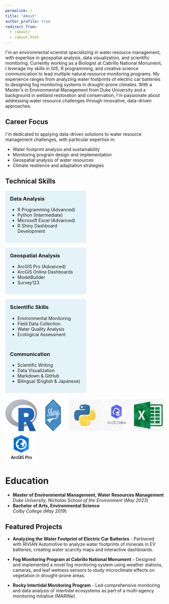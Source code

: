 ```yaml
---
permalink: /
title: "About"
author_profile: true
redirect_from: 
  - /about/
  - /about.html
---
```


I'm an environmental scientist specializing in water resource management, with expertise in geospatial analysis, data visualization, and scientific monitoring. Currently working as a Biologist at Cabrillo National Monument, I leverage my skills in GIS, R programming, and creative science communication to lead multiple natural resource monitoring programs. My experience ranges from analyzing water footprints of electric car batteries to designing fog monitoring systems in drought-prone climates. With a Master's in Environmental Management from Duke University and a background in wetland restoration and conservation, I'm passionate about addressing water resource challenges through innovative, data-driven approaches.

## Career Focus

I'm dedicated to applying data-driven solutions to water resource management challenges, with particular expertise in:
- Water footprint analysis and sustainability
- Monitoring program design and implementation
- Geospatial analysis of water resources
- Climate resilience and adaptation strategies

## Technical Skills

<div style="display: flex; justify-content: space-between; flex-wrap: wrap; margin-bottom: 20px;">
  <div style="width: 45%; background-color: rgba(14, 161, 197, 0.1); padding: 15px; border-radius: 5px; margin-bottom: 15px;">
    <h3 style="margin-top: 0;">Data Analysis</h3>
    <ul>
      <li>R Programming (Advanced)</li>
      <li>Python (Intermediate)</li>
      <li>Microsoft Excel (Advanced)</li>
      <li>R Shiny Dashboard Development</li>
    </ul>
  </div>
  <div style="width: 45%; background-color: rgba(14, 161, 197, 0.1); padding: 15px; border-radius: 5px; margin-bottom: 15px;">
    <h3 style="margin-top: 0;">Geospatial Analysis</h3>
    <ul>
      <li>ArcGIS Pro (Advanced)</li>
      <li>ArcGIS Online Dashboards</li>
      <li>ModelBuilder</li>
      <li>Survey123</li>
    </ul>
  </div>
  <div style="width: 45%; background-color: rgba(14, 161, 197, 0.1); padding: 15px; border-radius: 5px;">
    <h3 style="margin-top: 0;">Scientific Skills</h3>
    <ul>
      <li>Environmental Monitoring</li>
      <li>Field Data Collection</li>
      <li>Water Quality Analysis</li>
      <li>Ecological Assessment</li>
    </ul>
  </div>
  <div style="width: 45%; background-color: rgba(14, 161, 197, 0.1); padding: 15px; border-radius: 5px;">
    <h3 style="margin-top: 0;">Communication</h3>
    <ul>
      <li>Scientific Writing</li>
      <li>Data Visualization</li>
      <li>Markdown & GitHub</li>
      <li>Bilingual (English & Japanese)</li>
    </ul>
  </div>
</div>

<div style="display: flex; justify-content: space-between; flex-wrap: wrap;">
  <img src="images/R_logo.png" alt="R" style="max-width: 20%; height: auto;">
  <img src="images/shiny-logo.png" alt="R Shiny" style="max-width: 20%; height: auto;">
  <img src="images/python.png" alt="Python" style="max-width: 20%; height: auto;">
  <img src="images/GISONLINE.jpeg" alt="GIS" style="max-width: 20%; height: auto;">
  <img src="images/excel.png" alt="excel" style="max-width: 20%; height: auto;">
  <img src="images/arcpro.jpeg" alt="GIS" style="max-width: 20%; height: auto;">
</div>

Education
======
- **Master of Environmental Management, Water Resources Management**  
  *Duke University, Nicholas School of the Environment* (_May 2023_)  
- **Bachelor of Arts, Environmental Science**  
  *Colby College* (_May 2019_)  

## Featured Projects

- **Analyzing the Water Footprint of Electric Car Batteries** - Partnered with RIVIAN Automotive to analyze water footprints of minerals in EV batteries, creating water scarcity maps and interactive dashboards.

- **Fog Monitoring Program at Cabrillo National Monument** - Designed and implemented a novel fog monitoring system using weather stations, cameras, and leaf wetness sensors to study microclimate effects on vegetation in drought-prone areas.

- **Rocky Intertidal Monitoring Program** - Led comprehensive monitoring and data analysis of intertidal ecosystems as part of a multi-agency monitoring initiative (MARINe).